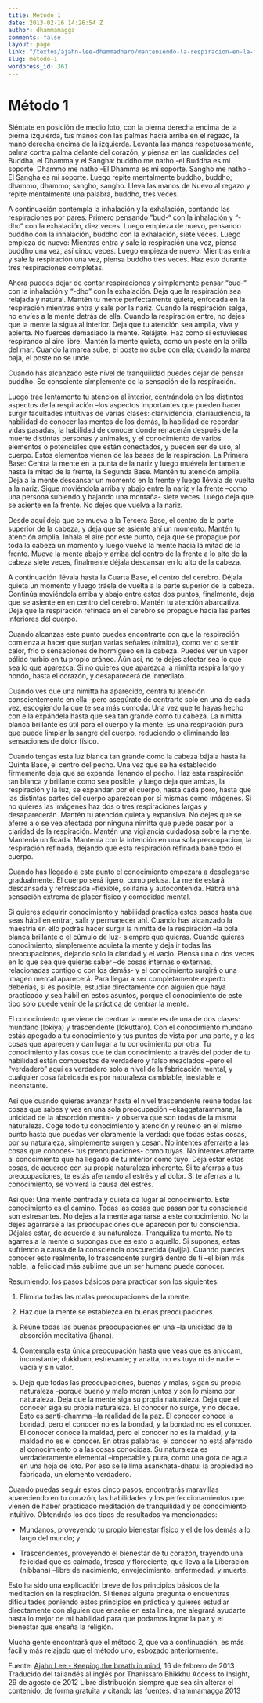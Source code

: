 ```yaml
---
title: Método 1
date: 2013-02-16 14:26:54 Z
author: dhammamagga
comments: false
layout: page
link: "/textos/ajahn-lee-dhammadharo/manteniendo-la-respiracion-en-la-mente/metodo-1/"
slug: metodo-1
wordpress_id: 361
---
```


# Método 1


Siéntate en posición de medio loto, con la pierna derecha encima de la pierna izquierda, tus manos con las palmas hacia arriba en el regazo, la mano derecha encima de la izquierda. Levanta las manos respetuosamente, palma contra palma delante del corazón, y piensa en las cualidades del Buddha, el Dhamma y el Sangha: buddho me natho -el Buddha es mi soporte. Dhammo me natho -El Dhamma es mi soporte. Sangho me natho -El Sangha es mi soporte. Luego repite mentalmente buddho, buddho; dhammo, dhammo; sangho, sangho. Lleva las manos de Nuevo al regazo y repite mentalmente una palabra, buddho, tres veces.

A continuación contempla la inhalación y la exhalación, contando las respiraciones por pares. Primero pensando ”bud-“ con la inhalación y “-dho“ con la exhalación, diez veces. Luego empieza de nuevo, pensando buddho con la inhalación, buddho con la exhalación, siete veces. Luego empieza de nuevo: Mientras entra y sale la respiración una vez, piensa buddho una vez, así cinco veces. Luego empieza de nuevo: Mientras entra y sale la respiración una vez, piensa buddho tres veces. Haz esto durante tres respiraciones completas.

Ahora puedes dejar de contar respiraciones y simplemente pensar “bud-“ con la inhalación y “-dho” con la exhalación. Deja que la respiración sea relajada y natural. Mantén tu mente perfectamente quieta, enfocada en la respiración mientras entra y sale por la nariz. Cuando la respiración salga, no envíes a la mente detrás de ella. Cuando la respiración entre, no dejes que la mente la sigua al interior. Deja que tu atención sea amplia, viva y abierta. No fuerces demasiado la mente. Relájate. Haz como si estuvieses respirando al aire libre. Mantén la mente quieta, como un poste en la orilla del mar. Cuando la marea sube, el poste no sube con ella; cuando la marea baja, el poste no se unde.

Cuando has alcanzado este nivel de tranquilidad puedes dejar de pensar buddho. Se consciente simplemente de la sensación de la respiración.

Luego trae lentamente tu atención al interior, centrándola en los distintos aspectos de la respiración –los aspectos importantes que pueden hacer surgir facultades intuitivas de varias clases: clarividencia, clariaudiencia, la habilidad de conocer las mentes de los demás, la habilidad de recordar vidas pasadas, la habilidad de conocer donde renacerán después de la muerte distintas personas y animales, y el conocimiento de varios elementos o potenciales que están conectados, y pueden ser de uso, al cuerpo. Estos elementos vienen de las bases de la respiración. La Primera Base: Centra la mente en la punta de la nariz y luego muévela lentamente hasta la mitad de la frente, la Segunda Base. Mantén tu atención amplia. Deja a la mente descansar un momento en la frente y luego llévala de vuelta a la nariz. Sigue moviéndola arriba y abajo entre la nariz y la frente –como una persona subiendo y bajando una montaña- siete veces. Luego deja que se asiente en la frente. No dejes que vuelva a la nariz.

Desde aquí deja que se mueva a la Tercera Base, el centro de la parte superior de la cabeza, y deja que se asiente ahí un momento. Mantén tu atención amplia. Inhala el aire por este punto, deja que se propague por toda la cabeza un momento y luego vuelve la mente hacia la mitad de la frente. Mueve la mente abajo y arriba del centro de la frente a lo alto de la cabeza siete veces, finalmente déjala descansar en lo alto de la cabeza.

A continuación llévala hasta la Cuarta Base, el centro del cerebro. Déjala quieta un momento y luego tráela de vuelta a la parte superior de la cabeza. Continúa moviéndola arriba y abajo entre estos dos puntos, finalmente, deja que se asiente en en centro del cerebro. Mantén tu atención abarcativa. Deja que la respiración refinada en el cerebro se propague hacia las partes inferiores del cuerpo.

Cuando alcanzas este punto puedes encontrarte con que la respiración comienza a hacer que surjan varias señales (nimitta), como ver o sentir calor, frio o sensaciones de hormigueo en la cabeza. Puedes ver un vapor pálido turbio en tu propio cráneo. Aún así, no te dejes afectar sea lo que sea lo que aparezca. Si no quieres que aparezca la nimitta respira largo y hondo, hasta el corazón, y desaparecerá de inmediato.

Cuando ves que una nimitta ha aparecido, centra tu atención conscientemente en ella –pero asegúrate de centrarte solo en una de cada vez, escogiendo la que te sea más cómoda. Una vez que te hayas hecho con ella expándela hasta que sea tan grande como tu cabeza. La nimitta blanca brillante es útil para el cuerpo y la mente: Es una respiración pura que puede limpiar la sangre del cuerpo, reduciendo o eliminando las sensaciones de dolor físico.

Cuando tengas esta luz blanca tan grande como la cabeza bájala hasta la Quinta Base, el centro del pecho. Una vez que se ha establecido firmemente deja que se expanda llenando el pecho. Haz esta respiración tan blanca y brillante como sea posible, y luego deja que ambas, la respiración y la luz, se expandan por el cuerpo, hasta cada poro, hasta que las distintas partes del cuerpo aparezcan por sí mismas como imágenes. Si no quieres las imágenes haz dos o tres respiraciones largas y desaparecerán. Mantén tu atención quieta y expansiva. No dejes que se aferre a o se vea afectada por ninguna nimitta que puede pasar por la claridad de la respiración. Mantén una vigilancia cuidadosa sobre la mente. Mantenla unificada. Mantenla con la intención en una sola preocupación, la respiración refinada, dejando que esta respiración refinada bañe todo el cuerpo.

Cuando has llegado a este punto el conocimiento empezará a desplegarse gradualmente. El cuerpo será ligero, como pelusa. La mente estará descansada y refrescada –flexible, solitaria y autocontenida. Habrá una sensación extrema de placer físico y comodidad mental.

Si quieres adquirir conocimiento y habilidad practica estos pasos hasta que seas hábil en entrar, salir y permanecer ahí. Cuando has alcanzado la maestría en ello podrás hacer surgir la nimitta de la respiración –la bola blanca brillante o el cúmulo de luz- siempre que quieras. Cuando quieras conocimiento, simplemente aquieta la mente y deja ir todas las preocupaciones, dejando solo la claridad y el vacio. Piensa una o dos veces en lo que sea que quieras saber –de cosas internas o externas, relacionadas contigo o con los demás- y el conocimiento surgirá o una imagen mental aparecerá. Para llegar a ser completamente experto deberías, si es posible, estudiar directamente con alguien que haya practicado y sea hábil en estos asuntos, porque el conocimiento de este tipo solo puede venir de la práctica de centrar la mente.

El conocimiento que viene de centrar la mente es de una de dos clases: mundano (lokiya) y trascendente (lokuttaro). Con el conocimiento mundano estás apegado a tu conocimiento y tus puntos de vista por una parte, y a las cosas que aparecen y dan lugar a tu conocimiento por otra. Tu conocimiento y las cosas que te dan conocimiento a través del poder de tu habilidad están compuestos de verdadero y falso mezclados –pero el “verdadero” aquí es verdadero solo a nivel de la fabricación mental, y cualquier cosa fabricada es por naturaleza cambiable, inestable e inconstante.

Así que cuando quieras avanzar hasta el nivel trascendente reúne todas las cosas que sabes y ves en una sola preocupación –ekaggatarammana, la unicidad de la absorción mental- y observa que son todas de la misma naturaleza. Coge todo tu conocimiento y atención y reúnelo en el mismo punto hasta que puedas ver claramente la verdad: que todas estas cosas, por su naturaleza, simplemente surgen y cesan. No intentes aferrarte a las cosas que conoces- tus preocupaciones- como tuyas. No intentes aferrarte al conocimiento que ha llegado de tu interior como tuyo. Deja estar estas cosas, de acuerdo con su propia naturaleza inherente. Si te aferras a tus preocupaciones, te estás aferrando al estrés y al dolor. Si te aferras a tu conocimiento, se volverá la causa del estrés.

Asi que: Una mente centrada y quieta da lugar al conocimiento. Este conocimiento es el camino. Todas las cosas que pasan por tu consciencia son estresantes. No dejes a la mente agarrarse a este conocimiento. No la dejes agarrarse a las preocupaciones que aparecen por tu consciencia. Déjalas estar, de acuerdo a su naturaleza. Tranquiliza tu mente. No te agarres a la mente o supongas que es esto o aquello. Si supones, estas sufriendo a causa de la consciencia obscurecida (avijja). Cuando puedes conocer esto realmente, lo trascendente surgirá dentro de ti –el bien más noble, la felicidad más sublime que un ser humano puede conocer.

Resumiendo, los pasos básicos para practicar son los siguientes:



	
  1. Elimina todas las malas preocupaciones de la mente.

	
  2. Haz que la mente se establezca en buenas preocupaciones.

	
  3. Reúne todas las buenas preocupaciones en una –la unicidad de la absorción meditativa (jhana).

	
  4. Contempla esta única preocupación hasta que veas que es aniccam, inconstante; dukkham, estresante; y anatta, no es tuya ni de nadie –vacía y sin valor.

	
  5. Deja que todas las preocupaciones, buenas y malas, sigan su propia naturaleza –porque bueno y malo moran juntos y son lo mismo por naturaleza. Deja que la mente siga su propia naturaleza. Deja que el conocer siga su propia naturaleza. El conocer no surge, y no decae. Esto es santi-dhamma –la realidad de la paz. El conocer conoce la bondad, pero el conocer no es la bondad, y la bondad no es el conocer. El conocer conoce la maldad, pero el conocer no es la maldad, y la maldad no es el conocer. En otras palabras, el conocer no está aferrado al conocimiento o a las cosas conocidas. Su naturaleza es verdaderamente elemental –impecable y pura, como una gota de agua en una hoja de loto. Por eso se le llma asankhata-dhatu: la propiedad no fabricada, un elemento verdadero.


Cuando puedas seguir estos cinco pasos, encontrarás maravillas apareciendo en tu corazón, las habilidades y los perfeccionamientos que vienen de haber practicado meditación de tranquilidad y de conocimiento intuitivo. Obtendrás los dos tipos de resultados ya mencionados:

	
  * Mundanos, proveyendo tu propio bienestar físico y el de los demás a lo largo del mundo; y

	
  * Trascendentes, proveyendo el bienestar de tu corazón, trayendo una felicidad que es calmada, fresca y floreciente, que lleva a la Liberación (nibbana) –libre de nacimiento, envejecimiento, enfermedad, y muerte.


Esto ha sido una explicación breve de los principios básicos de la meditación en la respiración. Si tienes alguna pregunta o encuentras dificultades poniendo estos principios en práctica y quieres estudiar directamente con alguien que enseñe en esta línea, me alegrará ayudarte hasta lo mejor de mi habilidad para que podamos lograr la paz y el bienestar que enseña la religión.

Mucha gente encontrará que el método 2, que va a continuación, es más fácil y más relajado que el método uno, esbozado anteriormente.<!-- more -->


Fuente: [Ajahn Lee - Keeping the breath in mind](http://www.accesstoinsight.org/lib/thai/lee/inmind.html), 16 de febrero de 2013
Traducido del tailandés al inglés por Thanissaro Bhikkhu
Access to Insight, 29 de agosto de 2012
Libre distribución siempre que sea sin alterar el contenido, de forma gratuita y citando las fuentes.
dhammamagga 2013
